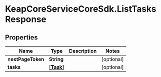 # KeapCoreServiceCoreSdk.ListTasksResponse

## Properties

Name | Type | Description | Notes
------------ | ------------- | ------------- | -------------
**nextPageToken** | **String** |  | [optional] 
**tasks** | [**[Task]**](Task.md) |  | [optional] 


